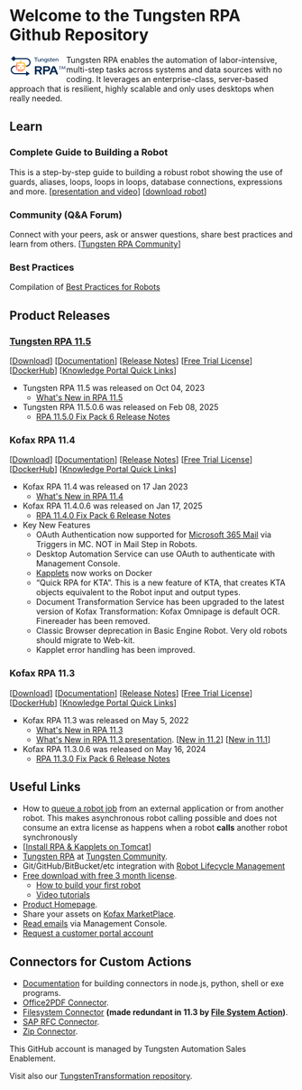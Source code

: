 # Welcome to the Tungsten RPA Github Repository
<img align="left" src="Tungsten-RPA.svg" width="20%" alt="Tungsten RPA logo"> Tungsten RPA enables the automation of labor-intensive, multi-step tasks across systems and data sources with no coding. It leverages an enterprise-class, server-based approach that is resilient, highly scalable and only uses desktops when really needed.  

## Learn 
### Complete Guide to Building a Robot
This is a step-by-step guide to building a robust robot showing the use of guards, aliases, loops, loops in loops, database connections, expressions and more. 
[[presentation and video](https://play.vidyard.com/zxsZLeBzzZpnu9qbEZVRwh)] [[download robot](https://github.com/TungstenRPA/Hansard-Robot)]
### Community (Q&A Forum)
Connect with your peers, ask or answer questions, share best practices and learn from others.
[[Tungsten RPA Community](https://community.kofax.com/s/topic/0TO3m000000IznGGAS/rpa)]
### Best Practices
Compilation of [Best Practices for Robots](https://github.com/TungstenRPA/RPA-Best-Practices#readme) 
## Product Releases
### [Tungsten RPA 11.5](11.5/Readme.md)
[[Download](https://delivery.tungstenautomation.com)] [[Documentation](https://docshield.tungstenautomation.com/Portal/Products/en_US/RPA/11.5.0-nlfihq5gwr/RPA.htm)] [[Release Notes](https://docshield.tungstenautomation.com/RPA/en_US/11.5.0-nlfihq5gwr/help/rpa_rn/index.html)] [[Free Trial License](https://www.tungstenautomation.com/products/rpa/rpa-free-trial)] [[DockerHub](https://hub.docker.com/u/tungstenautomation)]  [[Knowledge Portal Quick Links](https://knowledge.tungstenautomation.com/bundle/z-kb-articles-salesforce9/page/34865.html)]
* Tungsten RPA 11.5 was released on Oct 04, 2023
  * [What's New in RPA 11.5](https://docshield.tungstenautomation.com/RPA/en_US/11.5.0-nlfihq5gwr/help/rpa_rn/rpa_releasenotes/c_newfeatures.html)
* Tungsten RPA 11.5.0.6 was released on Feb 08, 2025
  * [RPA 11.5.0 Fix Pack 6 Release Notes](https://docshield.tungstenautomation.com/RPA/en_US/11.5.0-nlfihq5gwr/print/ReadMe-KofaxRPA-11.5.0.6.htm)
### Kofax RPA 11.4
 [[Download](https://delivery.tungstenautomation.com)] [[Documentation](https://docshield.tungstenautomation.com/Portal/Products/en_US/RPA/11.4.0-vcsft2fhaw/RPA.htm)] [[Release Notes](https://docshield.tungstenautomation.com/RPA/en_US/11.4.0-vcsft2fhaw/help/rpa_rn/index.html)] [[Free Trial License](https://www.tungstenautomation.com/products/rpa/rpa-free-trial)] [[DockerHub](https://hub.docker.com/u/tungstenautomation)] [[Knowledge Portal Quick Links](https://knowledge.tungstenautomation.com/bundle/z-kb-articles-salesforce9/page/34865.html)]
* Kofax RPA 11.4 was released on 17 Jan 2023
  * [What's New in RPA 11.4](https://docshield.tungstenautomation.com/RPA/en_US/11.4.0-vcsft2fhaw/help/rpa_rn/rpa_releasenotes/c_newfeatures.html)
* Kofax RPA 11.4.0.6 was released on Jan 17, 2025
  * [RPA 11.4.0 Fix Pack 6 Release Notes](https://docshield.tungstenautomation.com/RPA/en_US/11.4.0-vcsft2fhaw/print/ReadMe-KofaxRPA-11.4.0.6.htm)
* Key New Features
  *	OAuth Authentication now supported for [Microsoft 365 Mail](https://github.com/TungstenRPA/Mail/blob/master/Microsoft365.md) via Triggers in MC. NOT in Mail Step in Robots.
  *	Desktop Automation Service can use OAuth to authenticate with Management Console.
  *	[Kapplets](https://github.com/TungstenRPA/Docker/blob/6b954e9188e3828183b9e9e6ce37afe4b3cde62a/docker-compose.yml) now works on Docker
  *	“Quick RPA for KTA”. This is a new feature of KTA, that creates KTA objects equivalent to the Robot input and output types.
  *	Document Transformation Service has been upgraded to the latest version of Kofax Transformation: Kofax Omnipage is default OCR. Finereader has been removed.
  *	Classic Browser deprecation in Basic Engine Robot. Very old robots should migrate to Web-kit.
  *	Kapplet error handling has been improved.
### Kofax RPA 11.3
 [[Download](https://delivery.tungstenautomation.com)] [[Documentation](https://docshield.tungstenautomation.com/Portal/Products/en_US/RPA/11.3.0_5cdzhlgb3t/RPA.htm)] [[Release Notes](https://docshield.tungstenautomation.com/RPA/en_US/11.3.0_5cdzhlgb3t/help/rpa_rn/index.html)] [[Free Trial License](https://www.tungstenautomation.com/products/rpa/rpa-free-trial)] [[DockerHub](https://hub.docker.com/u/tungstenautomation)] [[Knowledge Portal Quick Links](https://knowledge.tungstenautomation.com/bundle/z-kb-articles-salesforce9/page/34865.html)]
* Kofax RPA 11.3 was released on May 5, 2022
  * [What's New in RPA 11.3](https://docshield.tungstenautomation.com/RPA/en_US/11.3.0_5cdzhlgb3t/help/rpa_rn/rpa_releasenotes/c_newfeatures.html)
  * [What's New in RPA 11.3 presentation](https://github.com/TungstenRPA/RPA-11.3). [[New in 11.2](https://github.com/TungstenRPA/RPA-11.2)] [[New in 11.1](https://github.com/TungstenRPA/RPA-11.1)] 
* Kofax RPA 11.3.0.6 was released on May 16, 2024
  * [RPA 11.3.0 Fix Pack 6 Release Notes](https://docshield.tungstenautomation.com/RPA/en_US/11.3.0_5cdzhlgb3t/print/ReadMe-KofaxRPA-11.3.0.6.htm)
## Useful Links
* How to [queue a robot job](https://github.com/TungstenRPA/RPA-11.1/blob/main/RobotQueueing.md#robot-queueing-in-kofax-rpa) from an external application or from another robot. This makes asynchronous robot calling possible and does not consume an extra license as happens when a robot **calls** another robot synchronously
* [[Install RPA & Kapplets on Tomcat](https://github.com/TungstenRPA/RPA-Best-Practices/wiki/Install-Kofax-RPA-11.3-on-Apache-Tomcat-on-Windows)]
* [Tungsten RPA](https://community.kofax.com/s/topic/0TO3m000000IznGGAS/robotic-process-automation) at [Tungsten Community](https://community.kofax.com).
* Git/GitHub/BitBucket/etc integration with [Robot Lifecycle Management](https://github.com/TungstenRPA/Robot-Lifecycle-Management-Guide)
* [Free download with free 3 month license](https://www.tungstenautomation.com/products/rpa/rpa-free-trial).
  * [How to build your first robot](https://www.tungstenautomation.com/-/media/files/e-books/en/ug_rpa-tutorial-guide-_en.pdf)
  * [Video tutorials](https://www.tungstenautomation.com/eg/kofax-rpa-tutorials)
* [Product Homepage](https://www.tungstenautomation.com/products/rpa).
* Share your assets on [Kofax MarketPlace](https://marketplace.tungstenautomation.com/).
* [Read emails](https://github.com/TungstenRPA/RPA-11.1/blob/main/Enhanced%20Email%20Integration.md#enhanced-email-integration-in-kofax-rpa-111) via Management Console.
* [Request a customer portal account](https://knowledge.kofax.com/General_Support/00_Support_Forms/Customer_Portal_Request?_ga=2.130987279.1656012013.1655202293-294255832.1654091170)
## Connectors for Custom Actions
 * [Documentation](https://docshield.tungstenautomation.com/RPA/en_US/11.4.0-vcsft2fhaw/help/rpa_help/help_main/designstudio/c_das_customactionstep.html) for building connectors in node.js, python, shell or exe programs.
 * [Office2PDF Connector](https://github.com/TungstenRPA/RPA-Connector-Office2PDF).
 * [Filesystem Connector](https://github.com/TungstenRPA/RPA-Connector-File-System) **(made redundant in 11.3 by [File System Action](https://docshield.tungstenautomation.com/RPA/en_US/11.4.0-vcsft2fhaw/help/rpa_help/help_main/designstudio/c_das_filesystemactionstep.html))**.
 * [SAP RFC Connector](https://github.com/TungstenRPA/RPA-Connector-RFC).
 * [Zip Connector](https://github.com/TungstenRPA/RPA-Connector-Zip).
 

This GitHub account is managed by Tungsten Automation Sales Enablement.

Visit also our [TungstenTransformation repository](https://github.com/TungstenTransformation).
